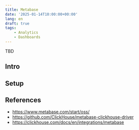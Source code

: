 ```yaml
---
title: Metabase
date: '2025-01-14T10:00:00+00:00'
lang: en
draft: true
tags:
    - Analytics
    - Dashboards
---
```


TBD

## Intro ##

## Setup ##

## References ##

* <https://www.metabase.com/start/oss/>
* <https://github.com/ClickHouse/metabase-clickhouse-driver>
* <https://clickhouse.com/docs/en/integrations/metabase>

